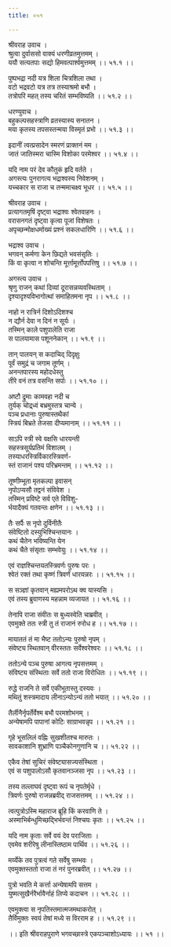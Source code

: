 ```yaml
---
title: ०५१

---
```

श्रीवराह उवाच ।  
श्रुत्वा दुर्वाससो वाक्यं धरणीव्रतमुत्तमम् ।  
ययौ सत्यतपाः सद्यो हिमवत्पार्श्वमुत्तमम् ।। ५१.१ ।।  
  
पुष्पभद्रा नदी यत्र शिला चित्रशिला तथा ।  
वटो भद्रवटो यत्र तत्र तस्याश्रमो बभौ ।  
तत्रोपरि महत् तस्य चरितं सम्भविष्यति ।। ५१.२ ।।  
  
धरण्युवाच ।  
बहुकल्पसहस्त्राणि व्रतस्यास्य सनातन ।  
मया कृतस्य तपसस्तन्मया विस्मृतं प्रभो ।। ५१.३ ।।  
  
इदानीं त्वत्प्रसादेन स्मरणं प्राक्तनं मम ।  
जातं जातिस्मरा चास्मि विशोका परमेश्वर ।। ५१.४ ।।  
  
यदि नाम परं देव कौतुकं हृदि वर्तते ।  
अगस्त्यः पुनरागत्य भद्राश्वस्य निवेशनम् ।  
यच्चकार स राजा च तन्ममाचक्ष्व भूधर ।। ५१.५ ।।  
  
श्रीवराह उवाच ।  
प्रत्यागतमृषिं दृष्ट्वा भद्राश्वः श्वेतवाहनः ।  
वरासनगतं दृष्ट्वा कृत्वा पूजां विशेषतः ।  
अपृच्छन्मोक्षधर्माख्यं प्रश्नं सकलधारिणि ।। ५१.६ ।।  
  
भद्राश्व उवाच ।  
भगवन् कर्मणा केन छिद्यते भवसंसृतिः ।  
किं वा कृत्वा न शोचन्ति मूर्त्तामूर्त्तोपपत्तिषु ।। ५१.७ ।।  
  
अगस्त्य उवाच ।  
श्रृणु राजन् कथां दिव्यां दूरासन्नव्यवस्थिताम् ।  
दृश्यादृश्यविभागोत्थां समाहितमना नृप ।। ५१.८ ।।  
  
नाहो न रात्रिर्न दिशोऽदिशश्च  
न द्यौर्न देवा न दिनं न सूर्यः ।  
तस्मिन् काले पशुपालेति राजा  
स पालयामास पशूननेकान् ।। ५१.९ ।।  
  
तान् पालयन् स कदाचिद् दिदृक्षुः  
पूर्वं समुद्रं च जगाम तूर्णम् ।  
अनन्तपारस्य महोदधेस्तु  
तीरे वनं तत्र वसन्ति सर्पाः ।। ५१.१० ।।  
  
अष्टौ द्रुमाः कामवहा नदी च  
तुर्यक् चोद्र्ध्वं बभ्रमुस्तत्र चान्ये ।  
पञ्च प्रधानाः पुरुषास्तथैकां  
स्त्रियं बिभ्रते तेजसा दीप्यमानाम् ।। ५१.११ ।।  
  
साऽपि स्त्री स्वे वक्षसि धारयन्ती  
सहस्त्रसूर्यप्रतिमं विशालम् ।  
तस्याधरस्त्रिर्विकारस्त्रिवर्ण-  
स्तं राजानं पश्य परिभ्रमन्तम् ।। ५१.१२ ।।  
  
तूष्णीम्भूता मृतकल्पा इवासन्  
नृपोऽप्यसौ तद्वनं संविवेश ।  
तस्मिन् प्रविष्टे सर्व एते विविशु-  
र्भयादैक्यं गतवन्तः क्षणेन ।। ५१.१३ ।।  
  
तैः सर्पैः स नृपो दुर्विनीतैः  
संवेष्टितो दस्युभिश्चिन्तयानः ।  
कथं चैतेन भविष्यन्ति येन  
कथं चैते संसृताः सम्भवेयुः ।। ५१.१४ ।।  
  
एवं राज्ञश्चिन्तयतस्त्रिवर्णः पुरुषः परः ।  
श्वेतं रक्तं तथा कृष्णं त्रिवर्णं धारयन्नरः ।। ५१.१५ ।।  
  
स सञ्ज्ञां कृतवान् मह्यमपरोऽथ क्व यास्यसि ।  
एवं तस्य ब्रुवाणस्य महन्नाम व्यजायत ।। ५१.१६ ।।  
  
तेनापि राजा संवीतः स बुध्यस्वेति चाब्रवीत् ।  
एवमुक्ते ततः स्त्री तु तं राजानं रुरोध ह ।। ५१.१७ ।।  
  
मायाततं तं मा भैष्ट ततोऽन्यः पुरुषो नृपम् ।  
संवेष्ट्य स्थितवान् वीरस्ततः सर्वेश्वरेश्वरः ।। ५१.१८ ।।  
  
ततोऽन्ये पञ्च पुरुषा आगत्य नृपसत्तमम् ।  
संविष्ट्य संस्थिताः सर्वे ततो राजा विरोधितः ।। ५१.१९ ।।  
  
रुद्धे राजनि ते सर्वे एकीभूतास्तु दस्यवः ।  
मथितुं शस्त्रमादाय लीनाऽन्योऽन्यं ततो भयात् ।। ५१.२० ।।  
  
तैर्लीनैर्नृपर्तेर्वेश्म बभौ परमशोभनम् ।  
अन्येषामपि पापानां कोटिः साग्राभवन्नृप ।। ५१.२१ ।।  
  
गृहे भूसलिलं वह्निः सुखशीतश्च मारुतः ।  
सावकाशानि शुभ्राणि पञ्चैकोनगुणानि च ।। ५१.२२ ।।  
  
एकैव तेषां सुचिरं संवेष्ट्यासज्यसंस्थिता ।  
एवं स पशुपालोऽसौ कृतवानञ्जसा नृप ।। ५१.२३ ।।  
  
तस्य तल्लाघवं दृष्ट्वा रूपं च नृपतेर्मृधे ।  
त्रिवर्णः पुरुषो राजन्नब्रवीद् राजसत्तमम् ।। ५१.२४ ।।  
  
त्वत्पुत्रोऽस्मि महाराज ब्रूहि किं करवाणि ते ।  
अस्माभिर्बन्धुमिच्छद्भिर्भवन्तं निश्चयः कृतः ।। ५१.२५ ।।  
  
यदि नाम कृताः सर्वे वयं देव पराजिताः ।  
एवमेव शरीरेषु लीनास्तिष्ठाम पार्थिव ।। ५१.२६ ।।  
  
मर्य्येके तव पुत्रत्वं गते सर्वेषु सम्भवः ।  
एवमुक्तस्ततो राजा तं नरं पुनरब्रवीत् ।। ५१.२७ ।।  
  
पुत्रो भवति मे कर्त्ता अन्येषामपि सत्तम ।  
युष्मत्सुखैर्नरैर्भावैर्नाहं लिप्ये कदाचन ।। ५१.२८ ।।  
  
एवमुक्त्वा स नृपतिस्तमात्मजमथाकरोत् ।  
तैर्विमुक्तः स्वयं तेषां मध्ये स विरराम ह ।। ५१.२९ ।।  
  
।। इति श्रीवराहपुराणे भगवच्छास्त्रे एकपञ्चाशोऽध्यायः ।। ५१ ।।
